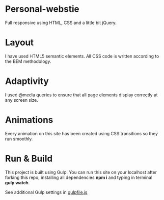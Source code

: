 # Personal-webstie

Full responsive using HTML, CSS and a little bit jQuery.

# Layout

I have used HTML5 semantic elements. All CSS code is written according to the BEM methodology.

# Adaptivity

I used @media queries to ensure that all page elements display correctly at any screen size.

# Animations

Every animation on this site has been created using CSS transitions so they run smoothly.

# Run & Build

This project is built using Gulp. You can run this site on your localhost after forking this repo, installing all dependencies **npm i** and typing in terminal **gulp watch**.

See additional Gulp settings in [gulpfile.js](https://github.com/KonstHardy/personal-webstie/blob/master/gulpfile.js)
